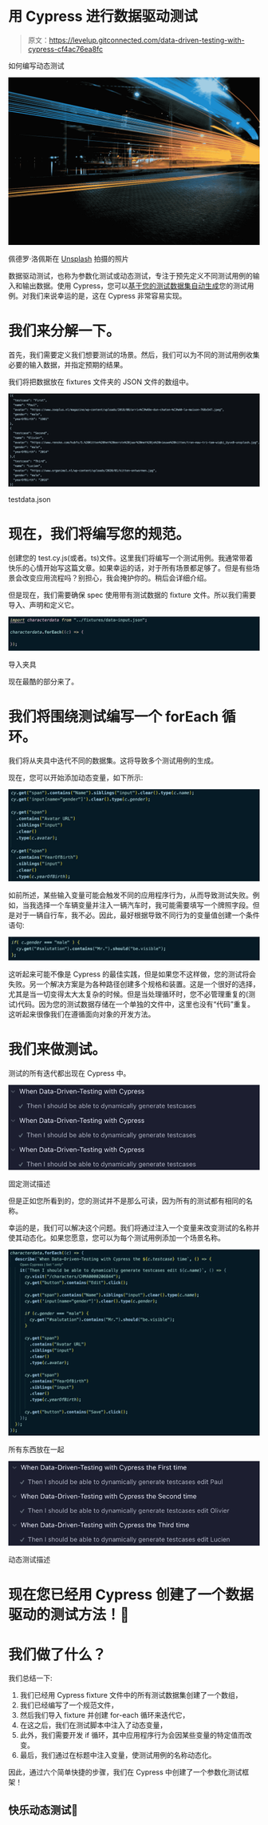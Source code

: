 # 用 Cypress 进行数据驱动测试

> 原文：<https://levelup.gitconnected.com/data-driven-testing-with-cypress-cf4ac76ea8fc>

如何编写动态测试

![](img/0318541bdc283aebca1e2a07240f5a17.png)

佩德罗·洛佩斯在 [Unsplash](https://unsplash.com?utm_source=medium&utm_medium=referral) 拍摄的照片

数据驱动测试，也称为参数化测试或动态测试，专注于预先定义不同测试用例的输入和输出数据。使用 Cypress，您可以[基于您的测试数据集自动生成](https://learn.cypress.io/advanced-cypress-concepts/using-data-to-build-dynamic-tests)您的测试用例。对我们来说幸运的是，这在 Cypress 非常容易实现。

# 我们来分解一下。

首先，我们需要定义我们想要测试的场景。然后，我们可以为不同的测试用例收集必要的输入数据，并指定预期的结果。

我们将把数据放在 fixtures 文件夹的 JSON 文件的数组中。

![](img/1d16cb4c8efde072e9309a38d1163e04.png)

testdata.json

# 现在，我们将编写您的规范。

创建您的 test.cy.js(或者。ts)文件。这里我们将编写一个测试用例。我通常带着快乐的心情开始写这篇文章。如果幸运的话，对于所有场景都足够了。但是有些场景会改变应用流程吗？别担心，我会掩护你的。稍后会详细介绍。

但是现在，我们需要确保 spec 使用带有测试数据的 fixture 文件。所以我们需要导入、声明和定义它。

![](img/fd19e866b228e77ff86cd3d4717e723e.png)

导入夹具

现在最酷的部分来了。

# 我们将围绕测试编写一个 forEach 循环。

我们将从夹具中迭代不同的数据集。这将导致多个测试用例的生成。

现在，您可以开始添加动态变量，如下所示:

![](img/118cd69a861dfd90483038426360aafe.png)

如前所述，某些输入变量可能会触发不同的应用程序行为，从而导致测试失败。例如，当我选择一个车辆变量并注入一辆汽车时，我可能需要填写一个牌照字段。但是对于一辆自行车，我不必。因此，最好根据导致不同行为的变量值创建一个条件语句:

![](img/dc496a1722361a1ef7980c1d305e11c8.png)

这听起来可能不像是 Cypress 的最佳实践，但是如果您不这样做，您的测试将会失败。另一个解决方案是为各种路径创建多个规格和装置。这是一个很好的选择，尤其是当一切变得太大太复杂的时候。但是当处理循环时，您不必管理重复的(测试)代码。因为您的测试数据存储在一个单独的文件中，这里也没有“代码”重复。这听起来很像我们在遵循面向对象的开发方法。

# 我们来做测试。

测试的所有迭代都出现在 Cypress 中。

![](img/c2be630521792737ea186e4007b7c603.png)

固定测试描述

但是正如您所看到的，您的测试并不是那么可读，因为所有的测试都有相同的名称。

幸运的是，我们可以解决这个问题。我们将通过注入一个变量来改变测试的名称并使其动态化。如果您愿意，您可以为每个测试用例添加一个场景名称。

![](img/fd17a7d1d1f633b9833d1e46812f8972.png)

所有东西放在一起

![](img/f504ed2ea5c188154b4bdc0ef739c734.png)

动态测试描述

# 现在您已经用 Cypress 创建了一个数据驱动的测试方法！🥳

# 我们做了什么？

我们总结一下:

1.  我们已经用 Cypress fixture 文件中的所有测试数据集创建了一个数组，
2.  我们已经编写了一个规范文件，
3.  然后我们导入 fixture 并创建 for-each 循环来迭代它，
4.  在这之后，我们在测试脚本中注入了动态变量，
5.  此外，我们需要开发 if 循环，其中应用程序行为会因某些变量的特定值而改变。
6.  最后，我们通过在标题中注入变量，使测试用例的名称动态化。

因此，通过六个简单快捷的步骤，我们在 Cypress 中创建了一个参数化测试框架！

## **快乐动态测试🙂**